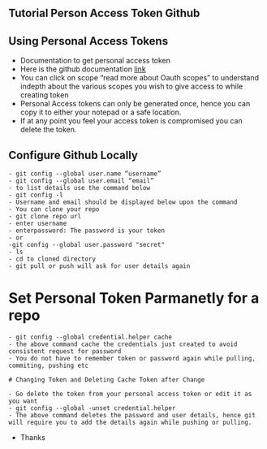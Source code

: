 ## Tutorial Person Access Token Github

## Using Personal Access Tokens

- Documentation to get personal access token
- Here is the github documentation [link](https://docs.github.com/en/github/authenticating-to-github/keeping-your-account-and-data-secure/creating-a-personal-access-token)
- You can click on scope “read more about Oauth scopes” to understand indepth about the various scopes you wish to give access to while creating token
- Personal Access tokens can only be generated once, hence you can copy it to either your notepad or a safe location.
- If at any point you feel your access token is compromised you can delete the token.

## Configure Github Locally
```
- git config --global user.name “username”
- git config --global user.email “email”
- to list details use the command below
- git config -l
- Username and email should be displayed below upon the command
- You can clone your repo
- git clone repo url
- enter username
- enterpassword: The password is your token
- or
-git config --global user.password "secret"
- ls
- cd to cloned directory
- git pull or push will ask for user details again

```
# Set Personal Token Parmanetly for a repo

```
- git config --global credential.helper cache
- the above command cache the credentials just created to avoid consistent request for password
- You do not have to remember token or password again while pulling, commiting, pushing etc

# Changing Token and Deleting Cache Token after Change

- Go delete the token from your personal access token or edit it as you want
- git config --global -unset credential.helper
- The above command deletes the password and user details, hence git will require you to add the details again while pushing or pulling.

```
- Thanks
